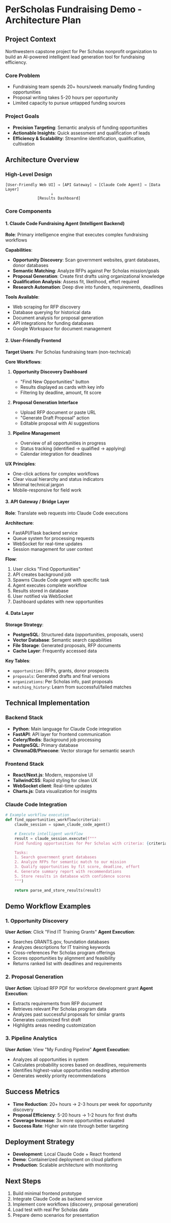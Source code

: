 # PerScholas Fundraising Demo - Architecture Plan

## Project Context
Northwestern capstone project for Per Scholas nonprofit organization to build an AI-powered intelligent lead generation tool for fundraising efficiency.

### Core Problem
- Fundraising team spends 20+ hours/week manually finding funding opportunities
- Proposal writing takes 5-20 hours per opportunity
- Limited capacity to pursue untapped funding sources

### Project Goals
- **Precision Targeting**: Semantic analysis of funding opportunities
- **Actionable Insights**: Quick assessment and qualification of leads
- **Efficiency & Scalability**: Streamline identification, qualification, cultivation

## Architecture Overview

### High-Level Design
```
[User-Friendly Web UI] → [API Gateway] → [Claude Code Agent] → [Data Layer]
                    ↓
              [Results Dashboard]
```

### Core Components

#### 1. Claude Code Fundraising Agent (Intelligent Backend)
**Role**: Primary intelligence engine that executes complex fundraising workflows

**Capabilities**:
- **Opportunity Discovery**: Scan government websites, grant databases, donor databases
- **Semantic Matching**: Analyze RFPs against Per Scholas mission/goals
- **Proposal Generation**: Create first drafts using organizational knowledge
- **Qualification Analysis**: Assess fit, likelihood, effort required
- **Research Automation**: Deep dive into funders, requirements, deadlines

**Tools Available**:
- Web scraping for RFP discovery
- Database querying for historical data
- Document analysis for proposal generation
- API integrations for funding databases
- Google Workspace for document management

#### 2. User-Friendly Frontend
**Target Users**: Per Scholas fundraising team (non-technical)

**Core Workflows**:
1. **Opportunity Discovery Dashboard**
   - "Find New Opportunities" button
   - Results displayed as cards with key info
   - Filtering by deadline, amount, fit score

2. **Proposal Generation Interface**
   - Upload RFP document or paste URL
   - "Generate Draft Proposal" action
   - Editable proposal with AI suggestions

3. **Pipeline Management**
   - Overview of all opportunities in progress
   - Status tracking (identified → qualified → applying)
   - Calendar integration for deadlines

**UX Principles**:
- One-click actions for complex workflows
- Clear visual hierarchy and status indicators
- Minimal technical jargon
- Mobile-responsive for field work

#### 3. API Gateway / Bridge Layer
**Role**: Translate web requests into Claude Code executions

**Architecture**:
- FastAPI/Flask backend service
- Queue system for processing requests
- WebSocket for real-time updates
- Session management for user context

**Flow**:
1. User clicks "Find Opportunities"
2. API creates background job
3. Spawns Claude Code agent with specific task
4. Agent executes complete workflow
5. Results stored in database
6. User notified via WebSocket
7. Dashboard updates with new opportunities

#### 4. Data Layer
**Storage Strategy**:
- **PostgreSQL**: Structured data (opportunities, proposals, users)
- **Vector Database**: Semantic search capabilities
- **File Storage**: Generated proposals, RFP documents
- **Cache Layer**: Frequently accessed data

**Key Tables**:
- `opportunities`: RFPs, grants, donor prospects
- `proposals`: Generated drafts and final versions
- `organizations`: Per Scholas info, past proposals
- `matching_history`: Learn from successful/failed matches

## Technical Implementation

### Backend Stack
- **Python**: Main language for Claude Code integration
- **FastAPI**: API layer for frontend communication
- **Celery/Redis**: Background job processing
- **PostgreSQL**: Primary database
- **ChromaDB/Pinecone**: Vector storage for semantic search

### Frontend Stack
- **React/Next.js**: Modern, responsive UI
- **TailwindCSS**: Rapid styling for clean UX
- **WebSocket client**: Real-time updates
- **Charts.js**: Data visualization for insights

### Claude Code Integration
```python
# Example workflow execution
def find_opportunities_workflow(criteria):
    claude_session = spawn_claude_code_agent()

    # Execute intelligent workflow
    result = claude_session.execute(f"""
    Find funding opportunities for Per Scholas with criteria: {criteria}

    Tasks:
    1. Search government grant databases
    2. Analyze RFPs for semantic match to our mission
    3. Qualify opportunities by fit score, deadline, effort
    4. Generate summary report with recommendations
    5. Store results in database with confidence scores
    """)

    return parse_and_store_results(result)
```

## Demo Workflow Examples

### 1. Opportunity Discovery
**User Action**: Click "Find IT Training Grants"
**Agent Execution**:
- Searches GRANTS.gov, foundation databases
- Analyzes descriptions for IT training keywords
- Cross-references Per Scholas program offerings
- Scores opportunities by alignment and feasibility
- Returns ranked list with deadlines and requirements

### 2. Proposal Generation
**User Action**: Upload RFP PDF for workforce development grant
**Agent Execution**:
- Extracts requirements from RFP document
- Retrieves relevant Per Scholas program data
- Analyzes past successful proposals for similar grants
- Generates customized first draft
- Highlights areas needing customization

### 3. Pipeline Analytics
**User Action**: View "My Funding Pipeline"
**Agent Execution**:
- Analyzes all opportunities in system
- Calculates probability scores based on deadlines, requirements
- Identifies highest-value opportunities needing attention
- Generates weekly priority recommendations

## Success Metrics
- **Time Reduction**: 20+ hours → 2-3 hours per week for opportunity discovery
- **Proposal Efficiency**: 5-20 hours → 1-2 hours for first drafts
- **Coverage Increase**: 3x more opportunities evaluated
- **Success Rate**: Higher win rate through better targeting

## Deployment Strategy
- **Development**: Local Claude Code + React frontend
- **Demo**: Containerized deployment on cloud platform
- **Production**: Scalable architecture with monitoring

## Next Steps
1. Build minimal frontend prototype
2. Integrate Claude Code as backend service
3. Implement core workflows (discovery, proposal generation)
4. Load test with real Per Scholas data
5. Prepare demo scenarios for presentation